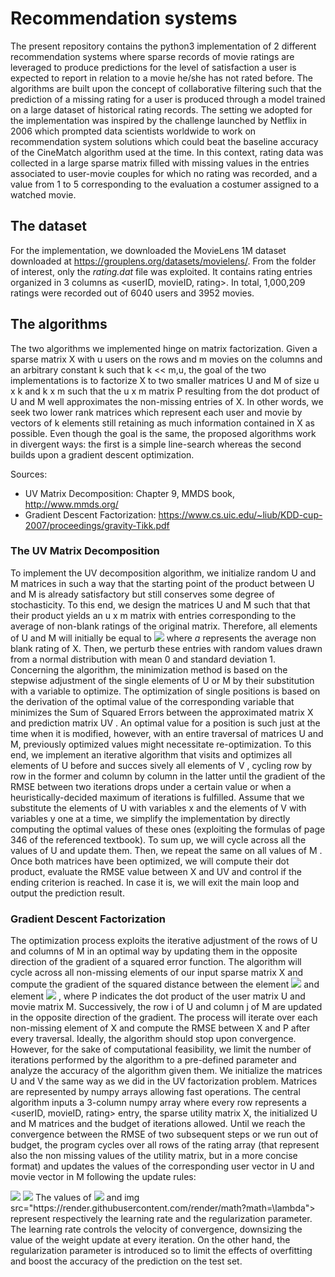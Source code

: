 # Recommendation systems

The present repository contains the python3 implementation of 2 different recommendation systems where sparse records of movie ratings are leveraged to produce predictions for the level of satisfaction a user is expected to report in relation to a movie he/she has not rated before. The algorithms are built upon the concept of collaborative filtering such that the prediction of a missing rating for a user is produced through a model trained on a large dataset of historical rating records.
The setting we adopted for the implementation was inspired by the challenge launched by Netflix in 2006 which prompted data scientists worldwide to work on recommendation system solutions which could beat the baseline accuracy of the CineMatch algorithm used at the time. In this context, rating data was collected in a large sparse matrix filled with missing values in the entries associated to user-movie couples for which no rating was recorded, and a value from 1 to 5 corresponding to the evaluation a costumer assigned to a watched movie.

## The dataset

For the implementation, we downloaded the MovieLens 1M dataset downloaded at https://grouplens.org/datasets/movielens/. From the folder of interest, only the *rating.dat* file was exploited. It contains rating entries organized in 3 columns as <userID, movieID, rating>. In total, 1,000,209 ratings were recorded out of 6040 users and 3952 movies.

## The algorithms

The two algorithms we implemented hinge on matrix factorization. Given a sparse matrix X with u users on the rows and m movies on the columns and an arbitrary constant k such that k << m,u, the goal of the two implementations is to factorize X to two smaller matrices U and M of size u x k and k x m such that the u x m matrix P resulting from the dot product of U and M well approximates the non-missing entries of X. In other words, we seek two lower rank matrices which represent each user and movie by vectors of k elements still retaining as much information contained in X as possible. 
Even though the goal is the same, the proposed algorithms work in divergent ways: the first is a simple line-search whereas the second builds upon a gradient descent optimization.

Sources:
- UV Matrix Decomposition: Chapter 9, MMDS book, http://www.mmds.org/
- Gradient Descent Factorization: https://www.cs.uic.edu/~liub/KDD-cup-2007/proceedings/gravity-Tikk.pdf

### The UV Matrix Decomposition
To implement the UV decomposition algorithm, we initialize random U and M matrices in such a way that the starting point of the product between U
and M is already satisfactory but still conserves some degree of stochasticity. To this end, we design the matrices U and M such that that their product yields an u x m matrix with entries corresponding to the average of non-blank ratings of the original matrix. Therefore, all elements of U and M will initially be equal to <img src="https://render.githubusercontent.com/render/math?math=\sqrt{\frac{a}{k}}"> where *a* represents the average non blank rating of X. Then, we perturb these entries with random values drawn from a normal distribution with mean 0 and standard deviation 1. Concerning the algorithm, the minimization method is based on the stepwise adjustment of the single elements of U or M by their substitution with a variable to optimize.
The optimization of single positions is based on the derivation of the optimal value of the corresponding variable that minimizes the Sum of Squared Errors between the approximated matrix X and prediction matrix UV . An optimal value for a position is such just at the time when it is modified, however, with an entire traversal of matrices U and M, previously optimized values might necessitate re-optimization. To this end, we implement an iterative algorithm that visits and optimizes all elements of U before and succes sively all elements of V , cycling row by row in the former and column by column in the latter until the gradient of the RMSE between two iterations drops under a certain value or when a heuristically-decided maximum of iterations is fulfilled. Assume that we substitute the elements of U with variables x and the elements of V with variables y
one at a time, we simplify the implementation by directly computing the optimal values of these ones (exploiting the formulas of page 346 of the referenced textbook). To sum up, we will cycle across all the values of U and update them. Then, we repeat the same on all values of M . Once both matrices have been optimized, we will compute their dot product, evaluate the RMSE value between X and UV and control if the ending criterion is reached. In case it is, we will exit the main loop and output the
prediction result.

### Gradient Descent Factorization
The optimization process exploits the iterative adjustment of the rows of U and columns of M in an optimal way by updating them in the opposite direction of the gradient of a squared error function. The algorithm will cycle across all non-missing elements of our input sparse matrix X and compute the gradient of the squared distance between the element <img src="https://render.githubusercontent.com/render/math?math=X_{ij}"> and element <img src="https://render.githubusercontent.com/render/math?math=P_{ij}"> , where P indicates the dot product of the user matrix U and movie matrix M. Successively, the row i of U and column j of M are updated in the opposite direction of the gradient.
The process will iterate over each non-missing element of X and compute the RMSE between X and P after every traversal. Ideally, the algorithm should stop upon convergence. However, for the sake of computational feasibility, we limit the number of iterations performed by the algorithm to a pre-defined parameter and analyze the accuracy of the algorithm given them.
We initialize the matrices U and V the same way as we did in the UV factorization problem. Matrices are represented by numpy arrays allowing fast operations. The central algorithm inputs a 3-column numpy array where every row represents a <userID, movieID, rating> entry, the sparse utility matrix X, the initialized U and M matrices and
the budget of iterations allowed. Until we reach the convergence between the RMSE of two subsequent steps or we run out of budget, the program cycles over all rows of the rating array (that represent also the non missing values of the utility matrix, but in a more concise format) and updates the values of the corresponding user vector in U
and movie vector in M following the update rules:

<img src="https://render.githubusercontent.com/render/math?math=u_{ik} = u_{ik} + \eta(2e_{ij}m_{kj} - \lambda u_{ik})">
<img src="https://render.githubusercontent.com/render/math?math=m_{kj} = m_{kj} + \eta(2e_{ij}u_{ik} - \lambda m_{kj})">
The values of <img src="https://render.githubusercontent.com/render/math?math=\eta"> and img src="https://render.githubusercontent.com/render/math?math=\lambda"> represent respectively the learning rate and the regularization parameter. The learning rate controls the velocity of convergence, downsizing the value of the weight update at
every iteration. On the other hand, the regularization parameter is introduced so to limit the effects of overfitting and boost the accuracy of the prediction on the test set. 
